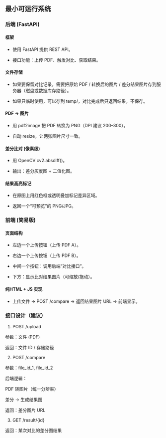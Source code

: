 ## 最小可运行系统

### 后端 (FastAPI)

#### 框架

- 使用 FastAPI 提供 REST API。

- 接口功能：上传 PDF、触发对比、获取结果。

#### 文件存储

- 如果要保留对比记录，需要把原始 PDF / 转换后的图片 / 差分结果图片存到服务器（磁盘或数据库存路径）。

- 如果只临时使用，可以存到 temp/，对比完成后只返回结果，不保存。

#### PDF → 图片

- 用 pdf2image 把 PDF 转换为 PNG（DPI 建议 200–300）。

- 自动 resize，让两张图片尺寸一致。

#### 差分比对 (像素级)

- 用 OpenCV cv2.absdiff()。

- 输出：差分灰度图 + 二值化图。

#### 结果高亮标记

- 在原图上用红色框或透明叠加标记差异区域。

- 返回一个“可预览”的 PNG/JPG。

### 前端 (简易版)

#### 页面结构

- 左边一个上传按钮（上传 PDF A）。

- 右边一个上传按钮（上传 PDF B）。

- 中间一个按钮：调用后端“对比接口”。

- 下方：显示比对结果图片（可缩放/拖动）。

#### 纯HTML + JS 实现
- 上传文件 → POST /compare → 返回结果图片 URL → 前端显示。


### 接口设计（建议）

1. POST /upload

参数：文件 (PDF)

返回：文件 ID / 存储路径

2. POST /compare

参数：file_id_1, file_id_2

后端逻辑：

PDF 转图片（统一分辨率）

差分 → 生成结果图

返回：差分图片 URL

3. GET /result/{id}

返回：某次对比的差分图结果